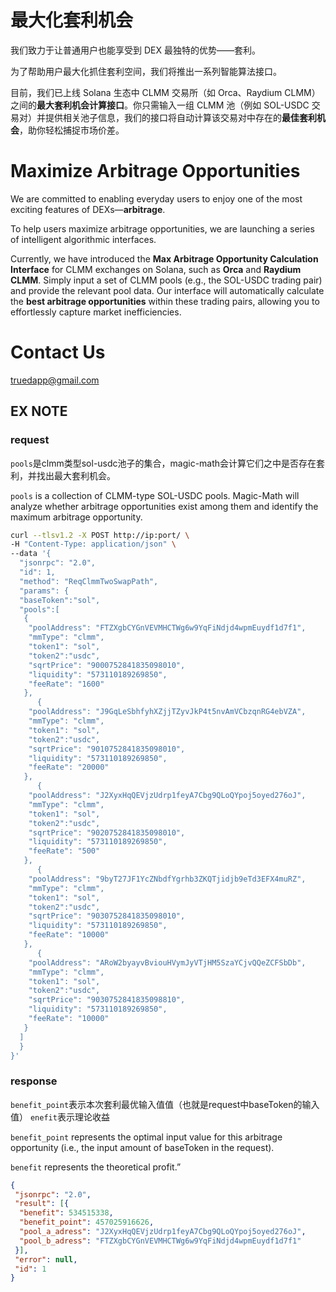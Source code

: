 # 最大化套利机会

我们致力于让普通用户也能享受到 DEX 最独特的优势——套利。

为了帮助用户最大化抓住套利空间，我们将推出一系列智能算法接口。

目前，我们已上线 Solana 生态中 CLMM 交易所（如 Orca、Raydium CLMM）之间的**最大套利机会计算接口**。你只需输入一组 CLMM 池（例如 SOL-USDC 交易对）并提供相关池子信息，我们的接口将自动计算该交易对中存在的**最佳套利机会**，助你轻松捕捉市场价差。



# Maximize Arbitrage Opportunities

We are committed to enabling everyday users to enjoy one of the most exciting features of DEXs—**arbitrage**.

To help users maximize arbitrage opportunities, we are launching a series of intelligent algorithmic interfaces.

Currently, we have introduced the **Max Arbitrage Opportunity Calculation Interface** for CLMM exchanges on Solana, such as **Orca** and **Raydium CLMM**. Simply input a set of CLMM pools (e.g., the SOL-USDC trading pair) and provide the relevant pool data. Our interface will automatically calculate the **best arbitrage opportunities** within these trading pairs, allowing you to effortlessly capture market inefficiencies.

# Contact Us

truedapp@gmail.com

## EX NOTE

### request

`pools`是clmm类型sol-usdc池子的集合，magic-math会计算它们之中是否存在套利，并找出最大套利机会。

`pools` is a collection of CLMM-type SOL-USDC pools. Magic-Math will analyze whether arbitrage opportunities exist among them and identify the maximum arbitrage opportunity.

```sh
curl --tlsv1.2 -X POST http://ip:port/ \
-H "Content-Type: application/json" \
--data '{
  "jsonrpc": "2.0",
  "id": 1,
  "method": "ReqClmmTwoSwapPath",
  "params": {
  "baseToken":"sol",
  "pools":[
   {
    "poolAddress": "FTZXgbCYGnVEVMHCTWg6w9YqFiNdjd4wpmEuydf1d7f1",
    "mmType": "clmm",
    "token1": "sol",
    "token2":"usdc",
    "sqrtPrice": "9000752841835098010",
    "liquidity": "573110189269850",
    "feeRate": "1600"
   },
      {
    "poolAddress": "J9GqLeSbhfyhXZjjTZyvJkP4t5nvAmVCbzqnRG4ebVZA",
    "mmType": "clmm",
    "token1": "sol",
    "token2":"usdc",
    "sqrtPrice": "9010752841835098010",
    "liquidity": "573110189269850",
    "feeRate": "20000"
   },
      {
    "poolAddress": "J2XyxHqQEVjzUdrp1feyA7Cbg9QLoQYpoj5oyed276oJ",
    "mmType": "clmm",
    "token1": "sol",
    "token2":"usdc",
    "sqrtPrice": "9020752841835098010",
    "liquidity": "573110189269850",
    "feeRate": "500"
   },
      {
    "poolAddress": "9byT27JF1YcZNbdfYgrhb3ZKQTjidjb9eTd3EFX4muRZ",
    "mmType": "clmm",
    "token1": "sol",
    "token2":"usdc",
    "sqrtPrice": "9030752841835098010",
    "liquidity": "573110189269850",
    "feeRate": "10000"
   },
      {
    "poolAddress": "ARoW2byayvBviouHVymJyVTjHM5SzaYCjvQQeZCFSbDb",
    "mmType": "clmm",
    "token1": "sol",
    "token2":"usdc",
    "sqrtPrice": "9030752841835098810",
    "liquidity": "573110189269850",
    "feeRate": "10000"
   }
  ]
  }
}'
```

### response

`benefit_point`表示本次套利最优输入值值（也就是request中baseToken的输入值）
`enefit`表示理论收益

`benefit_point` represents the optimal input value for this arbitrage opportunity (i.e., the input amount of baseToken in the request).

`benefit` represents the theoretical profit.”

```json
{
 "jsonrpc": "2.0",
 "result": [{
  "benefit": 534515338,
  "benefit_point": 457025916626,
  "pool_a_adress": "J2XyxHqQEVjzUdrp1feyA7Cbg9QLoQYpoj5oyed276oJ",
  "pool_b_adress": "FTZXgbCYGnVEVMHCTWg6w9YqFiNdjd4wpmEuydf1d7f1"
 }],
 "error": null,
 "id": 1
}
```
